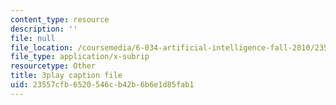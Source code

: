 ```yaml
---
content_type: resource
description: ''
file: null
file_location: /coursemedia/6-034-artificial-intelligence-fall-2010/23557cfb6520546cb42b6b6e1d85fab1_UHBmv7qCey4.vtt
file_type: application/x-subrip
resourcetype: Other
title: 3play caption file
uid: 23557cfb-6520-546c-b42b-6b6e1d85fab1
---
```

